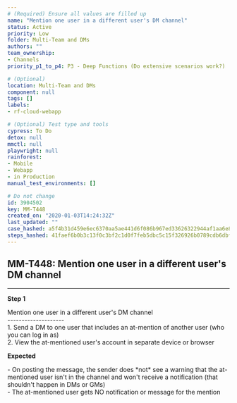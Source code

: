 ```yaml
---
# (Required) Ensure all values are filled up
name: "Mention one user in a different user's DM channel"
status: Active
priority: Low
folder: Multi-Team and DMs
authors: ""
team_ownership: 
- Channels
priority_p1_to_p4: P3 - Deep Functions (Do extensive scenarios work?)

# (Optional)
location: Multi-Team and DMs
component: null
tags: []
labels: 
- rf-cloud-webapp

# (Optional) Test type and tools
cypress: To Do
detox: null
mmctl: null
playwright: null
rainforest: 
- Mobile
- Webapp
- in Production
manual_test_environments: []

# Do not change
id: 3904502
key: MM-T448
created_on: "2020-01-03T14:24:32Z"
last_updated: ""
case_hashed: a5f4b31d459e6ec6370aa5ae441d6f086b967ed33626322944af1aa6e8d4558710e91f4ee9862d5210a6d9cec6e8453b
steps_hashed: 41faef6b0b3c13f0c3bf2c1d0f7feb5dbc5c15f326926b0789cdb6dbf20dedf66743b45ca069c5e8535d5f7114e64fd0
---
```


<!-- (Auto-generated) Based on frontmatter's "key" and "name" -->

## MM-T448: Mention one user in a different user's DM channel

---

**Step 1**

Mention one user in a different user's DM channel\
\--------------------\
1\. Send a DM to one user that includes an at-mention of another user (who you can log in as)\
2\. View the at-mentioned user's account in separate device or browser

**Expected**

\- On posting the message, the sender does \*not\* see a warning that the at-mentioned user isn't in the channel and won't receive a notification (that shouldn't happen in DMs or GMs)\
\- The at-mentioned user gets NO notification or message for the mention
